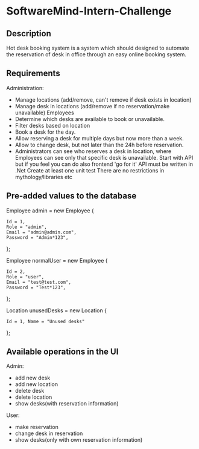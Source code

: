 # SoftwareMind-Intern-Challenge
## Description
Hot desk booking system is a system which should designed to automate the reservation of desk in
office through an easy online booking system.
## Requirements
Administration:
- Manage locations (add/remove, can't remove if desk exists in location)
- Manage desk in locations (add/remove if no reservation/make unavailable)
Employees
- Determine which desks are available to book or unavailable.
- Filter desks based on location
- Book a desk for the day.
- Allow reserving a desk for multiple days but now more than a week.
- Allow to change desk, but not later than the 24h before reservation.
- Administrators can see who reserves a desk in location, where Employees can see only that specific
desk is unavailable.
Start with API but if you feel you can do also frontend 'go for it'
API must be written in .Net
Create at least one unit test
There are no restrictions in mythology/libraries etc

## Pre-added values to the database 
Employee admin = new Employee
{

    Id = 1,
    Role = "admin",
    Email = "admin@admin.com",
    Password = "Admin*123",
};

Employee normalUser = new Employee
{

    Id = 2,
    Role = "user",
    Email = "test@test.com",
    Password = "Test*123",
};

Location unusedDesks = new Location 
{ 

    Id = 1, Name = "Unused desks" 
    
};

## Available operations in the UI
Admin:
- add new desk
- add new location
- delete desk
- delete location
- show desks(with reservation information)

User:
- make reservation
- change desk in reservation
- show desks(only with own reservation information)
